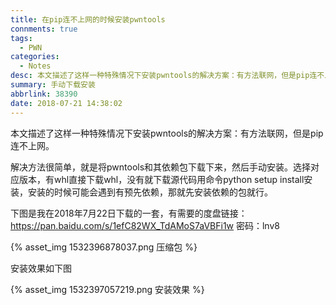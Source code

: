 ```yaml
---
title: 在pip连不上网的时候安装pwntools
connments: true
tags:
  - PWN
categories:
  - Notes
desc: 本文描述了这样一种特殊情况下安装pwntools的解决方案：有方法联网，但是pip连不上网。
summary: 手动下载安装
abbrlink: 38390
date: 2018-07-21 14:38:02
---
```


本文描述了这样一种特殊情况下安装pwntools的解决方案：有方法联网，但是pip连不上网。 

<!--more-->

解决方法很简单，就是将pwntools和其依赖包下载下来，然后手动安装。选择对应版本，有whl直接下载whl，没有就下载源代码用命令python setup install安装，安装的时候可能会遇到有预先依赖，那就先安装依赖的包就行。 

下图是我在2018年7月22日下载的一套，有需要的度盘链接：https://pan.baidu.com/s/1efC82WX_TdAMoS7aVBFi1w 密码：lnv8

{% asset_img 1532396878037.png 压缩包 %}

安装效果如下图

{% asset_img 1532397057219.png 安装效果 %}